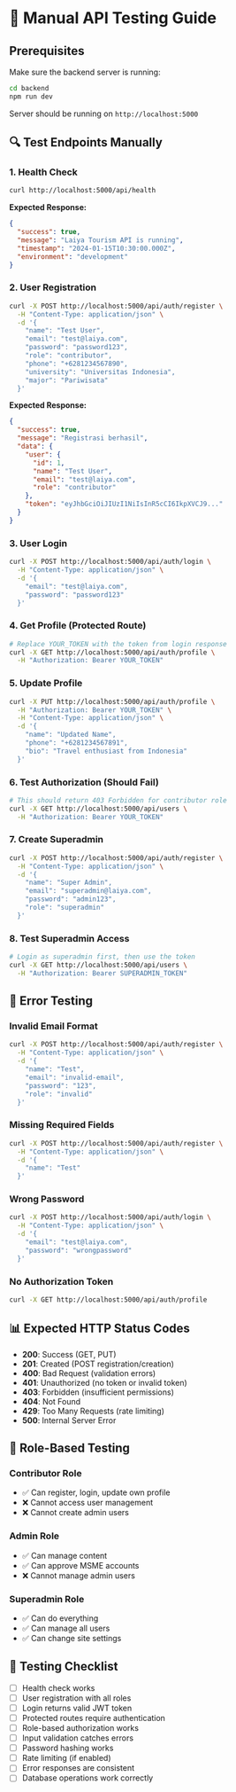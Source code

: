 # 🧪 Manual API Testing Guide

## Prerequisites
Make sure the backend server is running:
```bash
cd backend
npm run dev
```

Server should be running on `http://localhost:5000`

## 🔍 Test Endpoints Manually

### 1. Health Check
```bash
curl http://localhost:5000/api/health
```

**Expected Response:**
```json
{
  "success": true,
  "message": "Laiya Tourism API is running",
  "timestamp": "2024-01-15T10:30:00.000Z",
  "environment": "development"
}
```

### 2. User Registration
```bash
curl -X POST http://localhost:5000/api/auth/register \
  -H "Content-Type: application/json" \
  -d '{
    "name": "Test User",
    "email": "test@laiya.com",
    "password": "password123",
    "role": "contributor",
    "phone": "+6281234567890",
    "university": "Universitas Indonesia",
    "major": "Pariwisata"
  }'
```

**Expected Response:**
```json
{
  "success": true,
  "message": "Registrasi berhasil",
  "data": {
    "user": {
      "id": 1,
      "name": "Test User",
      "email": "test@laiya.com",
      "role": "contributor"
    },
    "token": "eyJhbGciOiJIUzI1NiIsInR5cCI6IkpXVCJ9..."
  }
}
```

### 3. User Login
```bash
curl -X POST http://localhost:5000/api/auth/login \
  -H "Content-Type: application/json" \
  -d '{
    "email": "test@laiya.com",
    "password": "password123"
  }'
```

### 4. Get Profile (Protected Route)
```bash
# Replace YOUR_TOKEN with the token from login response
curl -X GET http://localhost:5000/api/auth/profile \
  -H "Authorization: Bearer YOUR_TOKEN"
```

### 5. Update Profile
```bash
curl -X PUT http://localhost:5000/api/auth/profile \
  -H "Authorization: Bearer YOUR_TOKEN" \
  -H "Content-Type: application/json" \
  -d '{
    "name": "Updated Name",
    "phone": "+6281234567891",
    "bio": "Travel enthusiast from Indonesia"
  }'
```

### 6. Test Authorization (Should Fail)
```bash
# This should return 403 Forbidden for contributor role
curl -X GET http://localhost:5000/api/users \
  -H "Authorization: Bearer YOUR_TOKEN"
```

### 7. Create Superadmin
```bash
curl -X POST http://localhost:5000/api/auth/register \
  -H "Content-Type: application/json" \
  -d '{
    "name": "Super Admin",
    "email": "superadmin@laiya.com",
    "password": "admin123",
    "role": "superadmin"
  }'
```

### 8. Test Superadmin Access
```bash
# Login as superadmin first, then use the token
curl -X GET http://localhost:5000/api/users \
  -H "Authorization: Bearer SUPERADMIN_TOKEN"
```

## 🚨 Error Testing

### Invalid Email Format
```bash
curl -X POST http://localhost:5000/api/auth/register \
  -H "Content-Type: application/json" \
  -d '{
    "name": "Test",
    "email": "invalid-email",
    "password": "123",
    "role": "invalid"
  }'
```

### Missing Required Fields
```bash
curl -X POST http://localhost:5000/api/auth/register \
  -H "Content-Type: application/json" \
  -d '{
    "name": "Test"
  }'
```

### Wrong Password
```bash
curl -X POST http://localhost:5000/api/auth/login \
  -H "Content-Type: application/json" \
  -d '{
    "email": "test@laiya.com",
    "password": "wrongpassword"
  }'
```

### No Authorization Token
```bash
curl -X GET http://localhost:5000/api/auth/profile
```

## 📊 Expected HTTP Status Codes

- **200**: Success (GET, PUT)
- **201**: Created (POST registration/creation)
- **400**: Bad Request (validation errors)
- **401**: Unauthorized (no token or invalid token)
- **403**: Forbidden (insufficient permissions)
- **404**: Not Found
- **429**: Too Many Requests (rate limiting)
- **500**: Internal Server Error

## 🔐 Role-Based Testing

### Contributor Role
- ✅ Can register, login, update own profile
- ❌ Cannot access user management
- ❌ Cannot create admin users

### Admin Role
- ✅ Can manage content
- ✅ Can approve MSME accounts
- ❌ Cannot manage admin users

### Superadmin Role
- ✅ Can do everything
- ✅ Can manage all users
- ✅ Can change site settings

## 🎯 Testing Checklist

- [ ] Health check works
- [ ] User registration with all roles
- [ ] Login returns valid JWT token
- [ ] Protected routes require authentication
- [ ] Role-based authorization works
- [ ] Input validation catches errors
- [ ] Password hashing works
- [ ] Rate limiting (if enabled)
- [ ] Error responses are consistent
- [ ] Database operations work correctly